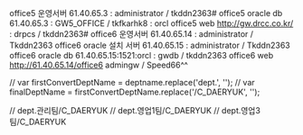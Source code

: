 office5 운영서버 61.40.65.3 : administrator / tkddn2363#
office5 oracle db 61.40.65.3 : GW5_OFFICE / tkfkarhk8 : orcl
office5 web http://gw.drcc.co.kr/ : drpcs / tkddn2363#
office6 운영서버 61.40.65.14 : administrator / Tkddn2363
office6 oracle 설치 서버 61.40.65.15 : administrator / Tkddn2363
office6 oracle db 61.40.65.15:1521:orcl : gwdb / tkddn2363
office6 web http://61.40.65.14/office6 admingw / Speed66^^


// var firstConvertDeptName = deptname.replace('dept.', '');
// var finalDeptName = firstConvertDeptName.replace('/C_DAERYUK', '');

// dept.관리팀/C_DAERYUK
// dept.영업1팀/C_DAERYUK
// dept.영업3팀/C_DAERYUK
